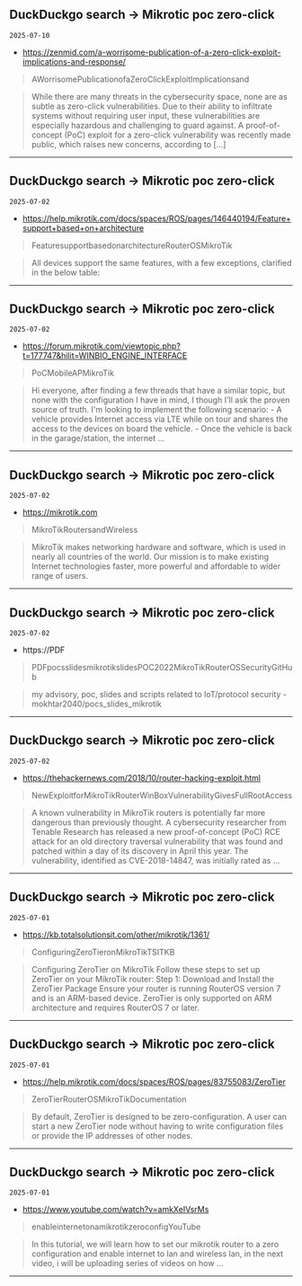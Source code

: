 ## DuckDuckgo search -> Mikrotic poc zero-click
`2025-07-10`

* https://zenmid.com/a-worrisome-publication-of-a-zero-click-exploit-implications-and-response/

<blockquote>
 AWorrisomePublicationofaZeroClickExploitImplicationsand
</blockquote>
<blockquote>
While there are many threats in the cybersecurity space, none are as subtle as zero-click vulnerabilities. Due to their ability to infiltrate systems without requiring user input, these vulnerabilities are especially hazardous and challenging to guard against. A proof-of-concept (PoC) exploit for a zero-click vulnerability was recently made public, which raises new concerns, according to […]
</blockquote>

---

## DuckDuckgo search -> Mikrotic poc zero-click
`2025-07-02`

* https://help.mikrotik.com/docs/spaces/ROS/pages/146440194/Feature+support+based+on+architecture

<blockquote>
 FeaturesupportbasedonarchitectureRouterOSMikroTik
</blockquote>
<blockquote>
All devices support the same features, with a few exceptions, clarified in the below table:
</blockquote>

---

## DuckDuckgo search -> Mikrotic poc zero-click
`2025-07-02`

* https://forum.mikrotik.com/viewtopic.php?t=177747&hilit=WINBIO_ENGINE_INTERFACE

<blockquote>
 PoCMobileAPMikroTik
</blockquote>
<blockquote>
Hi everyone, after finding a few threads that have a similar topic, but none with the configuration I have in mind, I though I'll ask the proven source of truth. I'm looking to implement the following scenario: - A vehicle provides Internet access via LTE while on tour and shares the access to the devices on board the vehicle. - Once the vehicle is back in the garage/station, the internet ...
</blockquote>

---

## DuckDuckgo search -> Mikrotic poc zero-click
`2025-07-02`

* https://mikrotik.com

<blockquote>
 MikroTikRoutersandWireless
</blockquote>
<blockquote>
MikroTik makes networking hardware and software, which is used in nearly all countries of the world. Our mission is to make existing Internet technologies faster, more powerful and affordable to wider range of users.
</blockquote>

---

## DuckDuckgo search -> Mikrotic poc zero-click
`2025-07-02`

* https://PDF

<blockquote>
 PDFpocsslidesmikrotikslidesPOC2022MikroTikRouterOSSecurityGitHub
</blockquote>
<blockquote>
my advisory, poc, slides and scripts related to IoT/protocol security - mokhtar2040/pocs_slides_mikrotik
</blockquote>

---

## DuckDuckgo search -> Mikrotic poc zero-click
`2025-07-02`

* https://thehackernews.com/2018/10/router-hacking-exploit.html

<blockquote>
 NewExploitforMikroTikRouterWinBoxVulnerabilityGivesFullRootAccess
</blockquote>
<blockquote>
A known vulnerability in MikroTik routers is potentially far more dangerous than previously thought. A cybersecurity researcher from Tenable Research has released a new proof-of-concept (PoC) RCE attack for an old directory traversal vulnerability that was found and patched within a day of its discovery in April this year. The vulnerability, identified as CVE-2018-14847, was initially rated as ...
</blockquote>

---

## DuckDuckgo search -> Mikrotic poc zero-click
`2025-07-01`

* https://kb.totalsolutionsit.com/other/mikrotik/1361/

<blockquote>
 ConfiguringZeroTieronMikroTikTSITKB
</blockquote>
<blockquote>
Configuring ZeroTier on MikroTik Follow these steps to set up ZeroTier on your MikroTik router: Step 1: Download and Install the ZeroTier Package Ensure your router is running RouterOS version 7 and is an ARM-based device. ZeroTier is only supported on ARM architecture and requires RouterOS 7 or later.
</blockquote>

---

## DuckDuckgo search -> Mikrotic poc zero-click
`2025-07-01`

* https://help.mikrotik.com/docs/spaces/ROS/pages/83755083/ZeroTier

<blockquote>
 ZeroTierRouterOSMikroTikDocumentation
</blockquote>
<blockquote>
By default, ZeroTier is designed to be zero-configuration. A user can start a new ZeroTier node without having to write configuration files or provide the IP addresses of other nodes.
</blockquote>

---

## DuckDuckgo search -> Mikrotic poc zero-click
`2025-07-01`

* https://www.youtube.com/watch?v=amkXeIVsrMs

<blockquote>
 enableinternetonamikrotikzeroconfigYouTube
</blockquote>
<blockquote>
In this tutorial, we will learn how to set our mikrotik router to a zero configuration and enable internet to lan and wireless lan, in the next video, i will be uploading series of videos on how ...
</blockquote>

---

